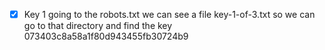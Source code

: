 - [x] Key 1
going to the robots.txt we can see a file key-1-of-3.txt
so we can go to that directory and find the key 
	073403c8a58a1f80d943455fb30724b9
